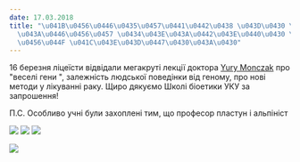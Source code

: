 ```yaml
---
date: 17.03.2018
title: "\u041B\u0456\u0446\u0435\u0457\u0441\u0442\u0438 \u043D\u0430 \u043B\u0435\
  \u043A\u0446\u0456\u0457 \u0434\u043E\u043A\u0442\u043E\u0440\u0430 \u042E\u0440\
  \u0456\u044F \u041C\u043E\u043D\u0447\u0430\u043A\u0430"
---
```

16 березня ліцеїсти відвідали мегакруті лекції доктора
[Yury Monczak](https://www.facebook.com/yury.monczak?fref=mentions&hc_location=group)
про "веселі гени ", залежність людської поведінки від геному, про нові методи у лікуванні раку. Щиро дякуємо Школі біоетики УКУ за запрошення!

П.С. Особливо учні були захоплені тим, що професор пластун і альпініст

![](/files/ліцеїсти-на-лекції-д-29261306_1637566876292176_4288409774292205568_n.jpg)
![](/files/ліцеїсти-на-лекції-д-29258619_1637566886292175_8333836541226909696_n.jpg)
![](/files/ліцеїсти-на-лекції-д-29244359_1637566826292181_7101997653960949760_n.jpg)

![](/files/ліцеїсти-на-лекції-д-29249634_1637566862958844_4865096837012389888_n.jpg)